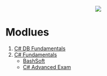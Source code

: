 <p align="center">
<a href="https://softuni.bg/"><img src="https://i.imgur.com/BvR3u9u.png"> </a>
</p>

# Modlues

1. [C# DB Fundamentals](https://github.com/jackofdiamond5/Software-University/tree/master/C%23%20DB%20Fundamentals)
2. [C# Fundamentals](https://github.com/jackofdiamond5/Software-University/tree/master/C%23%20Fundamentals)
   - [BashSoft](https://github.com/jackofdiamond5/Software-University/tree/master/C%23%20Fundamentals/BashSoft)
   - [C# Advanced Exam](https://github.com/jackofdiamond5/Software-University/tree/master/C%23%20Fundamentals/C%23%20Advanced/Exam%2011-02-2018)
